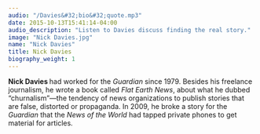 ```yaml
---
audio: "/Davies&#32;bio&#32;quote.mp3"
date: 2015-10-13T15:41:14-04:00
audio_description: "Listen to Davies discuss finding the real story."
image: "Nick Davies.jpg"
name: "Nick Davies"
title: Nick Davies 
biography_weight: 1
---
```


<strong>Nick Davies </strong>had worked for the <em>Guardian</em> since 1979. Besides his freelance journalism, he wrote a book called <em>Flat Earth News</em>, about what he dubbed &ldquo;churnalism&rdquo;&mdash;the tendency of news organizations to publish stories that are false, distorted or propaganda. In 2009, he broke a story for the <em>Guardian</em> that the <em>News of the World</em> had tapped private phones to get material for articles.</p>

